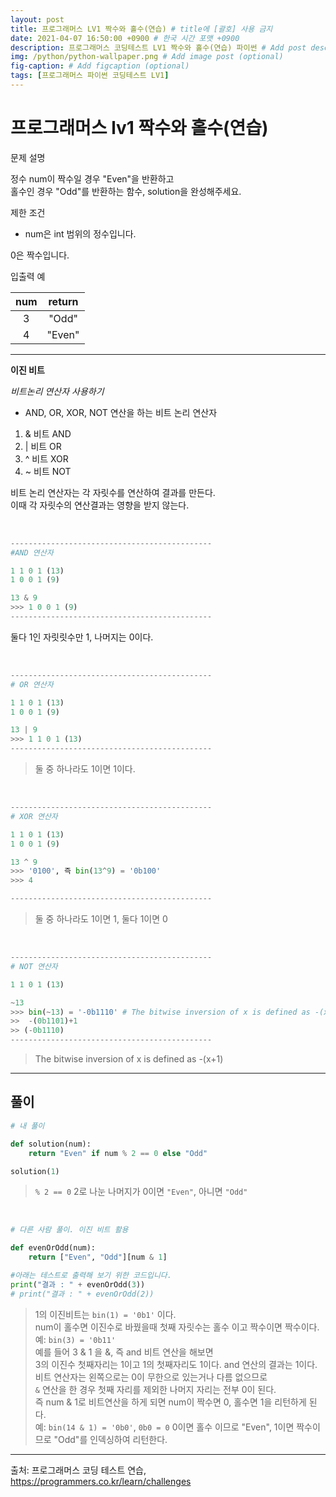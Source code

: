 ```yaml
---
layout: post
title: 프로그래머스 LV1 짝수와 홀수(연습) # title에 [괄호] 사용 금지
date: 2021-04-07 16:50:00 +0900 # 한국 시간 포맷 +0900
description: 프로그래머스 코딩테스트 LV1 짝수와 홀수(연습) 파이썬 # Add post description (optional)
img: /python/python-wallpaper.png # Add image post (optional)
fig-caption: # Add figcaption (optional)
tags: [프로그래머스 파이썬 코딩테스트 LV1]
---
```


# 프로그래머스 lv1 짝수와 홀수(연습)

문제 설명<br>

정수 num이 짝수일 경우 "Even"을 반환하고 <br>
홀수인 경우 "Odd"를 반환하는 함수, solution을 완성해주세요.<br>

제한 조건<br>

* num은 int 범위의 정수입니다.<br>

0은 짝수입니다.<br>

입출력 예

|num|return|
|:---:|:---:|
|3|"Odd"|
|4|"Even"|

---

**이진 비트** <br>

*비트논리 연산자 사용하기* <br>
- AND, OR, XOR, NOT 연산을 하는 비트 논리 연산자
1. & 비트 AND 
2. \| 비트 OR
3. ^ 비트 XOR
4. ~ 비트 NOT

비트 논리 연산자는 각 자릿수를 연산하여 결과를 만든다.<br>
이때 각 자릿수의 연산결과는 영향을 받지 않는다.<br>

<br>

```python
---------------------------------------------
#AND 연산자

1 1 0 1 (13) 
1 0 0 1 (9)

13 & 9
>>> 1 0 0 1 (9)
---------------------------------------------
```
둘다 1인 자릿릿수만 1, 나머지는 0이다.

<br>

```python
---------------------------------------------
# OR 연산자

1 1 0 1 (13) 
1 0 0 1 (9)

13 | 9
>>> 1 1 0 1 (13)
---------------------------------------------
```
>둘 중 하나라도 1이면 1이다.

<br>

```python
---------------------------------------------
# XOR 연산자

1 1 0 1 (13) 
1 0 0 1 (9)

13 ^ 9
>>> '0100', 즉 bin(13^9) = '0b100'
>>> 4

---------------------------------------------
```

>둘 중 하나라도 1이면 1, 둘다 1이면 0

<br>


```python
---------------------------------------------
# NOT 연산자

1 1 0 1 (13) 

~13  
>>> bin(~13) = '-0b1110' # The bitwise inversion of x is defined as -(x+1)
>>  -(0b1101)+1
>> (-0b1110)
---------------------------------------------
```

>The bitwise inversion of x is defined as -(x+1)

---

## 풀이

```python
# 내 풀이

def solution(num):
    return "Even" if num % 2 == 0 else "Odd"

solution(1)
```

> `% 2 == 0` 2로 나눈 나머지가 0이면 `"Even"`, 아니면 `"Odd"`

<br>

```python
# 다른 사람 풀이. 이진 비트 활용

def evenOrOdd(num):
    return ["Even", "Odd"][num & 1]

#아래는 테스트로 출력해 보기 위한 코드입니다.
print("결과 : " + evenOrOdd(3))
# print("결과 : " + evenOrOdd(2))
```

> 1의 이진비트는 `bin(1) = '0b1'` 이다. <br>
> num이 홀수면 이진수로 바꿨을때 첫째 자릿수는 홀수 이고 짝수이면 짝수이다. <br>
> 예: `bin(3) = '0b11'` <br>
> 예를 들어 3 & 1 을 &, 즉 and 비트 연산을 해보면<br>
> 3의 이진수 첫째자리는 1이고 1의 첫째자리도 1이다. and 연산의 결과는 1이다.<br>
> 비트 연산자는 왼쪽으로는 0이 무한으로 있는거나 다름 없으므로<br> 
> `&` 연산을 한 경우 첫째 자리를 제외한 나머지 자리는 전부 0이 된다. <br>
> 즉 num & 1로 비트연산을 하게 되면 num이 짝수면 0, 홀수면 1을 리턴하게 된다.<br>
> 예: `bin(14 & 1) = '0b0'`, `0b0 = 0`
> 0이면 홀수 이므로 "Even", 1이면 짝수이므로 "Odd"를 인덱싱하여 리턴한다.<br>
 
---

출처: 프로그래머스 코딩 테스트 연습, https://programmers.co.kr/learn/challenges